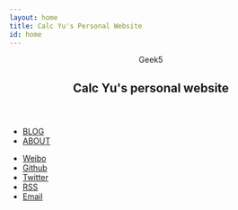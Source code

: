 ```yaml
---
layout: home
title: Calc Yu's Personal Website
id: home
---
```


<header>
    <div class="logo">
        <div class="glitch" data-text="Geek5">Geek5</div>
        <h2>Calc Yu's personal website</h2>
    </div>
</header>
<main>
    <div id="main-frame-error" class="interstitial-wrapper">
    </div>
</main>
<footer>
    <nav class="nav">
        <ul>
          <li><a href="/blog/">BLOG</a></li>
          <li><a href="/about/">ABOUT</a></li>
        </ul>
    </nav>
    <nav class="nav-social">
        <ul class="navigation">
        <!-- Weibo -->
        <li class="navigation__item">
            <a href="http://weibo.com/{{site.social.weibo}}" title="@Web技术讲师-凯哥 的微博" target="_blank">
            <i class="social fa fa-weibo"></i>
            <span class="label">Weibo</span>
            </a>
        </li>
        <!-- Github -->
        <li class="navigation__item">
            <a href="https://github.com/{{site.social.github}}" title="@calcyu 的 Github" target="_blank">
            <i class="social fa fa-github"></i>
            <span class="label">Github</span>
            </a>
        </li>
        <!-- Twitter -->
        <li class="navigation__item">
            <a href="http://twitter.com/{{site.social.twitter}}" title="@calcyu" target="_blank">
            <i class="social fa fa-twitter"></i>
            <span class="label">Twitter</span>
            </a>
        </li>
        <!-- RSS -->
        <li class="navigation__item">
            <a href="/feed.xml" rel="author" title="RSS" target="_blank">
            <i class="social fa fa-rss"></i>
            <span class="label">RSS</span>
            </a>
        </li>
        <!-- Email -->
        <li class="navigation__item">
            <a href="mailto:{{site.social.mail}}" title="Contact me">
            <i class="social fa fa-envelope"></i>
            <span class="label">Email</span>
            </a>
        </li>
        </ul>
    </nav>
</footer>